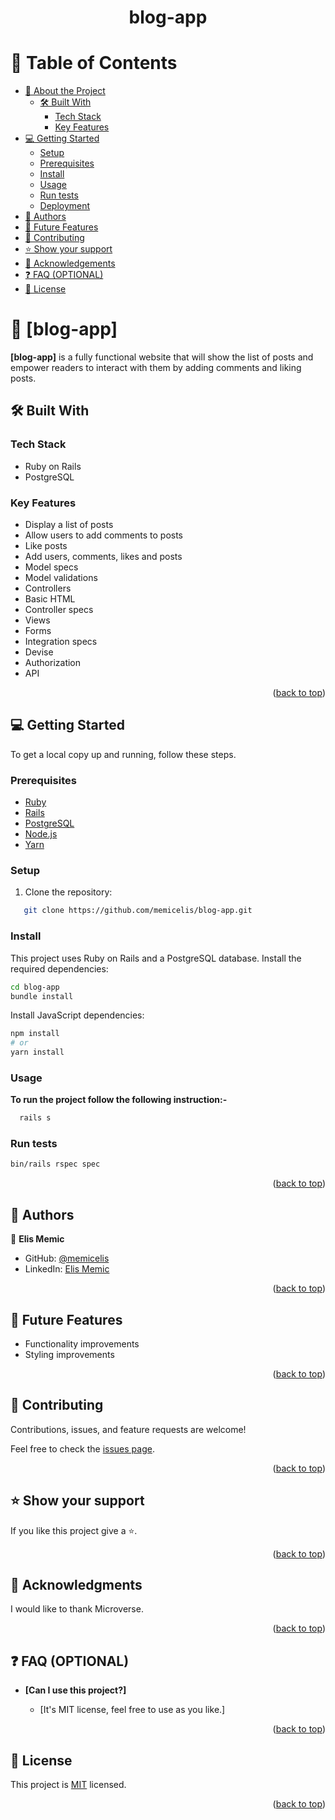 <a name="readme-top"></a>

<div align="center">

  <h1><b>blog-app</b></h1>

</div>

<!-- TABLE OF CONTENTS -->

# 📗 Table of Contents

- [📖 About the Project](#about-project)
  - [🛠 Built With](#built-with)
    - [Tech Stack](#tech-stack)
    - [Key Features](#key-features)
- [💻 Getting Started](#getting-started)
  - [Setup](#setup)
  - [Prerequisites](#prerequisites)
  - [Install](#install)
  - [Usage](#usage)
  - [Run tests](#run-tests)
  - [Deployment](#triangular_flag_on_post-deployment)
- [👥 Authors](#authors)
- [🔭 Future Features](#future-features)
- [🤝 Contributing](#contributing)
- [⭐️ Show your support](#support)
- [🙏 Acknowledgements](#acknowledgements)
- [❓ FAQ (OPTIONAL)](#faq)
- [📝 License](#license)

<!-- PROJECT DESCRIPTION -->

# 📖 [blog-app] <a name="about-project"></a>

**[blog-app]** is a fully functional website that will show the list of posts and empower readers to interact with them by adding comments and liking posts.

## 🛠 Built With <a name="built-with"></a>


### Tech Stack <a name="tech-stack"></a>

- Ruby on Rails
- PostgreSQL

<!-- Features -->

### Key Features <a name="key-features"></a>

- Display a list of posts
- Allow users to add comments to posts
- Like posts
- Add users, comments, likes and posts
- Model specs
- Model validations
- Controllers
- Basic HTML
- Controller specs
- Views
- Forms
- Integration specs
- Devise 
- Authorization
- API



<p align="right">(<a href="#readme-top">back to top</a>)</p>

<!-- GETTING STARTED -->

## 💻 Getting Started <a name="getting-started"></a>

To get a local copy up and running, follow these steps.

### Prerequisites

- [Ruby](https://www.ruby-lang.org/en/documentation/installation/)
- [Rails](https://guides.rubyonrails.org/getting_started.html#installing-rails)
- [PostgreSQL](https://www.postgresql.org/download/)
- [Node.js](https://nodejs.org/en/download/)
- [Yarn](https://yarnpkg.com/getting-started/install)


### Setup

1. Clone the repository:

```sh
   git clone https://github.com/memicelis/blog-app.git
```

### Install

This project uses Ruby on Rails and a PostgreSQL database. Install the required dependencies:

```sh
cd blog-app
bundle install
```

Install JavaScript dependencies:

```sh
npm install
# or
yarn install
```

### Usage

**To run the project follow the following instruction:-**

```sh
  rails s
```

### Run tests
```sh
bin/rails rspec spec
```

<p align="right">(<a href="#readme-top">back to top</a>)</p>

<!-- AUTHORS -->

## 👥 Authors <a name="authors"></a>

👤 **Elis Memic**

- GitHub: [@memicelis](https://github.com/memicelis)
- LinkedIn: [Elis Memic](https://www.linkedin.com/in/elis-memic-0a7393bb)


<p align="right">(<a href="#readme-top">back to top</a>)</p>

<!-- FUTURE FEATURES -->

## 🔭 Future Features <a name="future-features"></a>

- Functionality improvements
- Styling improvements

<p align="right">(<a href="#readme-top">back to top</a>)</p>

<!-- CONTRIBUTING -->

## 🤝 Contributing <a name="contributing"></a>

Contributions, issues, and feature requests are welcome!

Feel free to check the [issues page](https://github.com/memicelis/catalog-ruby/issues/).

<p align="right">(<a href="#readme-top">back to top</a>)</p>

<!-- SUPPORT -->

## ⭐️ Show your support <a name="support"></a>

If you like this project give a ⭐️.

<p align="right">(<a href="#readme-top">back to top</a>)</p>

<!-- ACKNOWLEDGEMENTS -->

## 🙏 Acknowledgments <a name="acknowledgements"></a>

I would like to thank Microverse.

<p align="right">(<a href="#readme-top">back to top</a>)</p>

<!-- FAQ (optional) -->

## ❓ FAQ (OPTIONAL) <a name="faq"></a>

- **[Can I use this project?]**

  - [It's MIT license, feel free to use as you like.]

<p align="right">(<a href="#readme-top">back to top</a>)</p>

<!-- LICENSE -->

## 📝 License <a name="license"></a>

This project is [MIT](./LICENSE) licensed.

<p align="right">(<a href="#readme-top">back to top</a>)</p>
